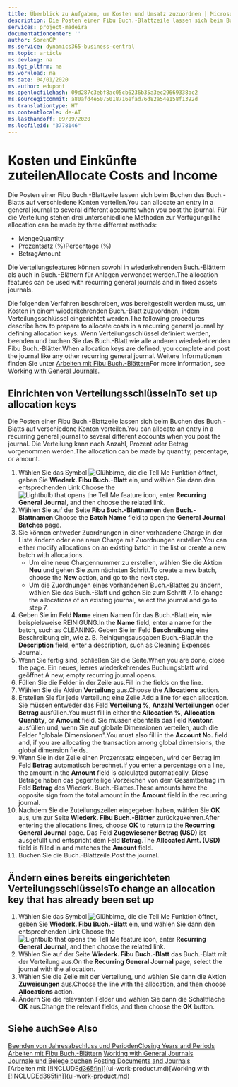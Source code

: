 ```yaml
---
title: Überblick zu Aufgaben, um Kosten und Umsatz zuzuordnen | Microsoft Docs
description: Die Posten einer Fibu Buch.-Blattzeile lassen sich beim Buchen des Buch.-Blatts auf verschiedene Konten verteilen.
services: project-madeira
documentationcenter: ''
author: SorenGP
ms.service: dynamics365-business-central
ms.topic: article
ms.devlang: na
ms.tgt_pltfrm: na
ms.workload: na
ms.date: 04/01/2020
ms.author: edupont
ms.openlocfilehash: 09d287c3ebf8ac05cb6236b35a3ec29669338bc2
ms.sourcegitcommit: a80afd4e5075018716efad76d82a54e158f1392d
ms.translationtype: HT
ms.contentlocale: de-AT
ms.lasthandoff: 09/09/2020
ms.locfileid: "3778146"
---
```

# <a name="allocate-costs-and-income"></a><span data-ttu-id="02183-103">Kosten und Einkünfte zuteilen</span><span class="sxs-lookup"><span data-stu-id="02183-103">Allocate Costs and Income</span></span>
<span data-ttu-id="02183-104">Die Posten einer Fibu Buch.-Blattzeile lassen sich beim Buchen des Buch.-Blatts auf verschiedene Konten verteilen.</span><span class="sxs-lookup"><span data-stu-id="02183-104">You can allocate an entry in a general journal to several different accounts when you post the journal.</span></span> <span data-ttu-id="02183-105">Für die Verteilung stehen drei unterschiedliche Methoden zur Verfügung:</span><span class="sxs-lookup"><span data-stu-id="02183-105">The allocation can be made by three different methods:</span></span>

* <span data-ttu-id="02183-106">Menge</span><span class="sxs-lookup"><span data-stu-id="02183-106">Quantity</span></span>
* <span data-ttu-id="02183-107">Prozentsatz (%)</span><span class="sxs-lookup"><span data-stu-id="02183-107">Percentage (%)</span></span>
* <span data-ttu-id="02183-108">Betrag</span><span class="sxs-lookup"><span data-stu-id="02183-108">Amount</span></span>

<span data-ttu-id="02183-109">Die Verteilungsfeatures können sowohl in wiederkehrenden Buch.-Blättern als auch in Buch.-Blättern für Anlagen verwendet werden.</span><span class="sxs-lookup"><span data-stu-id="02183-109">The allocation features can be used with recurring general journals and in fixed assets journals.</span></span>
<!--You can also distribute the cost or revenue of a line to an intercompany partner when you post a sales or purchase document. When you post the document, a line will be posted in your general journal, and a corresponding line will be created in the intercompany outbox.-->

<span data-ttu-id="02183-110">Die folgenden Verfahren beschreiben, was bereitgestellt werden muss, um Kosten in einem wiederkehrenden Buch.-Blatt zuzuordnen, indem Verteilungsschlüssel eingerichtet werden.</span><span class="sxs-lookup"><span data-stu-id="02183-110">The following procedures describe how to prepare to allocate costs in a recurring general journal by defining allocation keys.</span></span> <span data-ttu-id="02183-111">Wenn Verteilungsschlüssel definiert werden, beenden und buchen Sie das Buch.-Blatt wie alle anderen wiederkehrenden Fibu Buch.-Blätter.</span><span class="sxs-lookup"><span data-stu-id="02183-111">When allocation keys are defined, you complete and post the journal like any other recurring general journal.</span></span> <span data-ttu-id="02183-112">Weitere Informationen finden Sie unter [Arbeiten mit Fibu Buch.-Blättern](ui-work-general-journals.md)</span><span class="sxs-lookup"><span data-stu-id="02183-112">For more information, see [Working with General Journals](ui-work-general-journals.md).</span></span>

## <a name="to-set-up-allocation-keys"></a><span data-ttu-id="02183-113">Einrichten von Verteilungsschlüsseln</span><span class="sxs-lookup"><span data-stu-id="02183-113">To set up allocation keys</span></span>
<span data-ttu-id="02183-114">Die Posten einer Fibu Buch.-Blattzeile lassen sich beim Buchen des Buch.-Blatts auf verschiedene Konten verteilen.</span><span class="sxs-lookup"><span data-stu-id="02183-114">You can allocate an entry in a recurring general journal to several different accounts when you post the journal.</span></span> <span data-ttu-id="02183-115">Die Verteilung kann nach Anzahl, Prozent oder Betrag vorgenommen werden.</span><span class="sxs-lookup"><span data-stu-id="02183-115">The allocation can be made by quantity, percentage, or amount.</span></span>
1. <span data-ttu-id="02183-116">Wählen Sie das Symbol ![Glühbirne, die die Tell Me Funktion öffnet](media/ui-search/search_small.png "Tell Me-Funktion"), geben Sie **Wiederk. Fibu Buch.-Blatt** ein, und wählen Sie dann den entsprechenden Link.</span><span class="sxs-lookup"><span data-stu-id="02183-116">Choose the ![Lightbulb that opens the Tell Me feature](media/ui-search/search_small.png "Tell me what you want to do") icon, enter **Recurring General Journal**, and then choose the related link.</span></span>
2. <span data-ttu-id="02183-117">Wählen Sie auf der Seite **Fibu Buch.-Blattnamen** den **Buch.-Blattnamen**.</span><span class="sxs-lookup"><span data-stu-id="02183-117">Choose the **Batch Name** field to open the **General Journal Batches** page.</span></span>
3. <span data-ttu-id="02183-118">Sie können entweder Zuordnungen in einer vorhandene Charge in der Liste ändern oder eine neue Charge mit Zuordnungen erstellen.</span><span class="sxs-lookup"><span data-stu-id="02183-118">You can either modify allocations on an existing batch in the list or create a new batch with allocations.</span></span>
   * <span data-ttu-id="02183-119">Um eine neue Chargennummer zu erstellen, wählen Sie die Aktion **Neu** und gehen Sie zum nächsten Schritt.</span><span class="sxs-lookup"><span data-stu-id="02183-119">To create a new batch, choose the **New** action, and go to the next step.</span></span>
   * <span data-ttu-id="02183-120">Um die Zuordnungen eines vorhandenen Buch.-Blattes zu ändern, wählen Sie das Buch.-Blatt und gehen Sie zum Schritt 7.</span><span class="sxs-lookup"><span data-stu-id="02183-120">To change the allocations of an existing journal, select the journal and go to step 7.</span></span>    
4. <span data-ttu-id="02183-121">Geben Sie im Feld **Name** einen Namen für das Buch.-Blatt ein, wie beispielsweise REINIGUNG.</span><span class="sxs-lookup"><span data-stu-id="02183-121">In the **Name** field, enter a name for the batch, such as CLEANING.</span></span> <span data-ttu-id="02183-122">Geben Sie im Feld **Beschreibung** eine Beschreibung ein, wie z. B. Reinigungsausgaben Buch.-Blatt.</span><span class="sxs-lookup"><span data-stu-id="02183-122">In the **Description** field, enter a description, such as Cleaning Expenses Journal.</span></span>
5. <span data-ttu-id="02183-123">Wenn Sie fertig sind, schließen Sie die Seite.</span><span class="sxs-lookup"><span data-stu-id="02183-123">When you are done, close the page.</span></span> <span data-ttu-id="02183-124">Ein neues, leeres wiederkehrendes Buchungsblatt wird geöffnet.</span><span class="sxs-lookup"><span data-stu-id="02183-124">A new, empty recurring journal opens.</span></span>
6. <span data-ttu-id="02183-125">Füllen Sie die Felder in der Zeile aus.</span><span class="sxs-lookup"><span data-stu-id="02183-125">Fill in the fields on the line.</span></span>
7. <span data-ttu-id="02183-126">Wählen Sie die Aktion **Verteilung** aus.</span><span class="sxs-lookup"><span data-stu-id="02183-126">Choose the **Allocations** action.</span></span>
8. <span data-ttu-id="02183-127">Erstellen Sie für jede Verteilung eine Zeile.</span><span class="sxs-lookup"><span data-stu-id="02183-127">Add a line for each allocation.</span></span> <span data-ttu-id="02183-128">Sie müssen entweder das Feld **Verteilung %**, **Anzahl Verteilungen** oder **Betrag** ausfüllen.</span><span class="sxs-lookup"><span data-stu-id="02183-128">You must fill in either the **Allocation %**, **Allocation Quantity**, or **Amount** field.</span></span> <span data-ttu-id="02183-129">Sie müssen ebenfalls das Feld **Kontonr.** ausfüllen und, wenn Sie auf globale Dimensionen verteilen, auch die Felder "globale Dimensionen".</span><span class="sxs-lookup"><span data-stu-id="02183-129">You must also fill in the **Account No.** field and, if you are allocating the transaction among global dimensions, the global dimension fields.</span></span>
9. <span data-ttu-id="02183-130">Wenn Sie in der Zeile einen Prozentsatz eingeben, wird der Betrag im Feld **Betrag** automatisch berechnet.</span><span class="sxs-lookup"><span data-stu-id="02183-130">If you enter a percentage on a line, the amount in the **Amount** field is calculated automatically.</span></span> <span data-ttu-id="02183-131">Diese Beträge haben das gegenteilige Vorzeichen von dem Gesamtbetrag im Feld **Betrag** des Wiederk. Buch.-Blattes.</span><span class="sxs-lookup"><span data-stu-id="02183-131">These amounts have the opposite sign from the total amount in the **Amount** field in the recurring journal.</span></span>
10. <span data-ttu-id="02183-132">Nachdem Sie die Zuteilungszeilen eingegeben haben, wählen Sie **OK** aus, um zur Seite **Wiederk. Fibu Buch.-Blätter** zurückzukehren.</span><span class="sxs-lookup"><span data-stu-id="02183-132">After entering the allocations lines, choose **OK** to return to the **Recurring General Journal** page.</span></span> <span data-ttu-id="02183-133">Das Feld **Zugewiesener Betrag (USD)** ist ausgefüllt und entspricht dem Feld **Betrag**.</span><span class="sxs-lookup"><span data-stu-id="02183-133">The **Allocated Amt. (USD)** field is filled in and matches the **Amount** field.</span></span>
11. <span data-ttu-id="02183-134">Buchen Sie die Buch.-Blattzeile.</span><span class="sxs-lookup"><span data-stu-id="02183-134">Post the journal.</span></span>

## <a name="to-change-an-allocation-key-that-has-already-been-set-up"></a><span data-ttu-id="02183-135">Ändern eines bereits eingerichteten Verteilungsschlüssels</span><span class="sxs-lookup"><span data-stu-id="02183-135">To change an allocation key that has already been set up</span></span>
1. <span data-ttu-id="02183-136">Wählen Sie das Symbol ![Glühbirne, die die Tell Me Funktion öffnet](media/ui-search/search_small.png "Tell Me-Funktion"), geben Sie **Wiederk. Fibu Buch.-Blatt** ein, und wählen Sie dann den entsprechenden Link.</span><span class="sxs-lookup"><span data-stu-id="02183-136">Choose the ![Lightbulb that opens the Tell Me feature](media/ui-search/search_small.png "Tell me what you want to do") icon, enter **Recurring General Journal**, and then choose the related link.</span></span>
2. <span data-ttu-id="02183-137">Wählen Sie auf der Seite **Wiederk. Fibu Buch.-Blatt** das Buch.-Blatt mit der Verteilung aus.</span><span class="sxs-lookup"><span data-stu-id="02183-137">On the **Recurring General Journal** page, select the journal with the allocation.</span></span>
3. <span data-ttu-id="02183-138">Wählen Sie die Zeile mit der Verteilung, und wählen Sie dann die Aktion **Zuweisungen** aus.</span><span class="sxs-lookup"><span data-stu-id="02183-138">Choose the line with the allocation, and then choose **Allocations** action.</span></span>
4. <span data-ttu-id="02183-139">Ändern Sie die relevanten Felder und wählen Sie dann die Schaltfläche **OK** aus.</span><span class="sxs-lookup"><span data-stu-id="02183-139">Change the relevant fields, and then choose the **OK** button.</span></span>

## <a name="see-also"></a><span data-ttu-id="02183-140">Siehe auch</span><span class="sxs-lookup"><span data-stu-id="02183-140">See Also</span></span>
[<span data-ttu-id="02183-141">Beenden von Jahresabschluss und Perioden</span><span class="sxs-lookup"><span data-stu-id="02183-141">Closing Years and Periods</span></span>](year-close-years-periods.md)  
<span data-ttu-id="02183-142">[Arbeiten mit Fibu Buch.-Blättern](ui-work-general-journals.md)  </span><span class="sxs-lookup"><span data-stu-id="02183-142">[Working with General Journals](ui-work-general-journals.md)  </span></span>  
<span data-ttu-id="02183-143">[Journale und Belege buchen](ui-post-documents-journals.md)  </span><span class="sxs-lookup"><span data-stu-id="02183-143">[Posting Documents and Journals](ui-post-documents-journals.md)  </span></span>  
<span data-ttu-id="02183-144">[Arbeiten mit [!INCLUDE[d365fin](includes/d365fin_md.md)]](ui-work-product.md)</span><span class="sxs-lookup"><span data-stu-id="02183-144">[Working with [!INCLUDE[d365fin](includes/d365fin_md.md)]](ui-work-product.md)</span></span>
